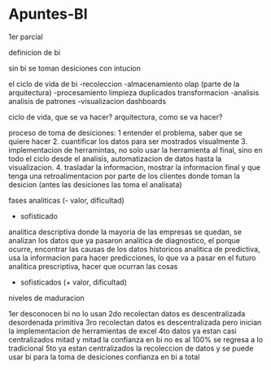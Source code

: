 # Apuntes-BI
1er parcial

definicion de bi

sin bi se toman desiciones con intucion

el ciclo de vida de bi
-recoleccion
-almacenamiento olap (parte de la arquitectura)
-procesamiento limpieza duplicados transformacion
-analisis analisis de patrones
-visualizacion dashboards

ciclo de vida, que se va hacer?
arquitectura, como se va hacer?

proceso de toma de desiciones:
1 entender el problema, saber que se quiere hacer
2. cuantificar los datos para ser mostrados visualmente
3. implementacion de herramintas, no solo usar la herramienta al final, sino en todo el ciclo desde el analisis, automatizacion de datos hasta la visualizacion.
4. trasladar la informacion,  mostrar la informacion final y que tenga una retroalimentacion por parte de los clientes donde toman la desicion (antes las desiciones las toma el analisata)

fases analiticas
(- valor, dificultad)
- sofisticado

analitica descriptiva donde la mayoria de las empresas se quedan, se analizan los datos que ya pasaron
analitica de diagnostico, el porque ocurre, encontrar las causas de los datos historicos
analitica de predictiva, usa la informacion para hacer predicciones, lo que va a pasar en el futuro
analitica prescriptiva, hacer que ocurran las cosas 

+ sofisticados
(+ valor, dificultad)

niveles de maduracion

1er desconocen bi no lo usan
2do recolectan datos es descentralizada desordenada primitiva
3ro recolectan datos es descentralizada pero inician la implementacion de herramientas de excel
4to datos ya estan casi centralizados mitad y mitad la confianza en bi no es al 100% se regresa a lo tradicional
5to ya estan centralizados la recoleccion de datos y se puede usar bi para la toma de desiciones confianza en bi a total
 



